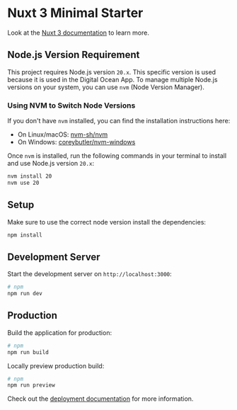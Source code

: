 # Nuxt 3 Minimal Starter

Look at the [Nuxt 3 documentation](https://nuxt.com/docs/getting-started/introduction) to learn more.

## Node.js Version Requirement

This project requires Node.js version `20.x`. This specific version is used because it is used in the Digital Ocean App. To manage multiple Node.js versions on your system, you can use `nvm` (Node Version Manager).

### Using NVM to Switch Node Versions

If you don't have `nvm` installed, you can find the installation instructions here:
- On Linux/macOS: [nvm-sh/nvm](https://github.com/nvm-sh/nvm)
- On Windows: [coreybutler/nvm-windows](https://github.com/coreybutler/nvm-windows)

Once `nvm` is installed, run the following commands in your terminal to install and use Node.js version `20.x`:

```bash
nvm install 20
nvm use 20

```

## Setup

Make sure to use the correct node version install the dependencies:


```bash
npm install

```

## Development Server

Start the development server on `http://localhost:3000`:

```bash
# npm
npm run dev

```

## Production

Build the application for production:

```bash
# npm
npm run build

```

Locally preview production build:

```bash
# npm
npm run preview

```

Check out the [deployment documentation](https://nuxt.com/docs/getting-started/deployment) for more information.
